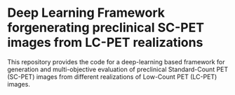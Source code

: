 # Deep Learning Framework forgenerating preclinical SC-PET images from LC-PET realizations
This repository provides the code for a deep-learning based framework for generation and multi-objective evaluation of preclinical Standard-Count PET (SC-PET) images from different realizations of Low-Count PET (LC-PET) images. 



